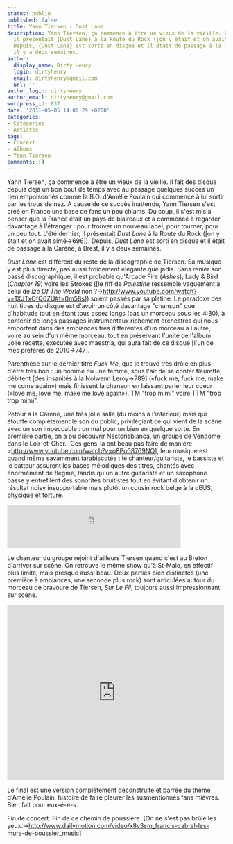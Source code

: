 ```yaml
---
status: publie
published: false
title: Yann Tiersen - Dust Lane
description: Yann Tiersen, ça commence à être un vieux de la vieille. L'été dernier,
  il présentait {Dust Lane} à la Route du Rock ([on y était et on avait aimé->696]).
  Depuis, {Dust Lane} est sorti en disque et il était de passage à la Carène, à Brest
  il y a deux semaines.
author:
  display_name: Dirty Henry
  login: dirtyhenry
  email: dirtyhenry@gmail.com
  url: ''
author_login: dirtyhenry
author_email: dirtyhenry@gmail.com
wordpress_id: 837
date: '2011-05-05 14:00:29 +0200'
categories:
- Catégories
- Artistes
tags:
- Concert
- Albums
- Yann Tiersen
comments: []
---
```

Yann Tiersen, ça commence à être un vieux de la vieille. Il fait des disque depuis déjà un bon bout de temps avec au passage quelques succès un rien empoisonnés comme la B.O. d'Amélie Poulain qui commence à lui sortir par les trous de nez. A cause de ce succès inattendu, Yann Tiersen s'est créé en France une base de fans un peu chiants. Du coup, il s'est mis à penser que la France était un pays de blaireaux et a commencé à regarder davantage à l'étranger : pour trouver un nouveau label, pour tourner, pour un peu tout. L'été dernier, il présentait *Dust Lane* à la Route du Rock ([on y était et on avait aimé->696]). Depuis, *Dust Lane* est sorti en disque et il était de passage à la Carène, à Brest, il y a deux semaines.

*Dust Lane* est différent du reste de la discographie de Tiersen. Sa musique y est plus directe, pas aussi froidement élégante que jadis. Sans renier son passé discographique, il est probable qu'Arcade Fire (*Ashes*), Lady & Bird (*Chapter 19*) voire les Strokes ([le riff de *Palestine* ressemble vaguement à celui de *Ize Of The World* non ?->http://www.youtube.com/watch?v=1XJTxOfQ6ZU#t=0m58s]) soient passés par sa platine. Le paradoxe des huit titres du disque est d'avoir un côté davantage "chanson" que d'habitude tout en étant tous assez longs (pas un morceau sous les 4:30), à contenir de longs passages instrumentaux richement orchestrés qui nous emportent dans des ambiances très différentes d'un morceau à l'autre, voire au sein d'un même morceau, tout en préservant l'unité de l'album. Jolie recette, exécutée avec maestria, qui aura fait de ce disque [l'un de mes préférés de 2010->747].

Parenthèse sur le dernier titre *Fuck Me*, que je trouve très drôle en plus d'être très bon : un homme ou une femme, sous l'air de se conter fleurette, débitent [des insanités à la Nolwenn Leroy->789] («fuck me, fuck me, make me come again») mais finissent la chanson en laissant parler leur coeur («love me, love me, make me love again»). TM "trop mimi" voire TTM "trop trop mimi".

Retour à la Carène, une très jolie salle (du moins à l'intérieur) mais qui étouffe complètement le son du public, privilégiant ce qui vient de la scène avec un son impeccable : un mal pour un bien en quelque sorte. En première partie, on a pu découvrir Nestorisbianca, un groupe de Vendôme dans le Loir-et-Cher. [Ces gens-là ont beau pas faire de manière->http://www.youtube.com/watch?v=o8Pu08769NQ], leur musique est quand même savamment tarabiscotée : le chanteur/guitariste, le bassiste et le batteur assurent les bases mélodiques des titres, chantés avec énormément de flegme, tandis qu'un autre guitariste et un saxophone basse y entrefilent des sonorités bruitistes tout en évitant d'obtenir un résultat noisy insupportable mais plutôt un cousin rock belge à la dEUS, physique et torturé.

<iframe width="400" height="100" style="position: relative; display: block; width: 400px; height: 100px;" src="http://bandcamp.com/EmbeddedPlayer/v=2/track=367684424/size=venti/bgcol=FFFFFF/linkcol=4285BB/" allowtransparency="true" frameborder="0"><a href="http://nestorisbianca.bandcamp.com/track/april-day">April Day by nestorisbianca</a></iframe>

Le chanteur du groupe rejoint d'ailleurs Tiersen quand c'est au Breton d'arriver sur scène. On retrouve le même show qu'à St-Malo, en effectif plus limité, mais presque aussi beau. Deux parties bien distinctes (une première à ambiances, une seconde plus rock) sont articulées autour du morceau de bravoure de Tiersen, *Sur Le Fil*, toujours aussi impressionnant sur scène. 

<iframe width="500" height="405" src="http://www.youtube.com/embed/gKqHjFtX7iE?rel=0" frameborder="0" allowfullscreen></iframe>

Le final est une version complètement déconstruite et barrée du thème d'Amélie Poulain, histoire de faire pleurer les susmentionnés fans mièvres. Bien fait pour eux-é-e-s.

Fin de concert. Fin de ce chemin de poussière. [On ne s'est pas brûlé les yeux.->http://www.dailymotion.com/video/x8v3sm_francis-cabrel-les-murs-de-poussier_music]
